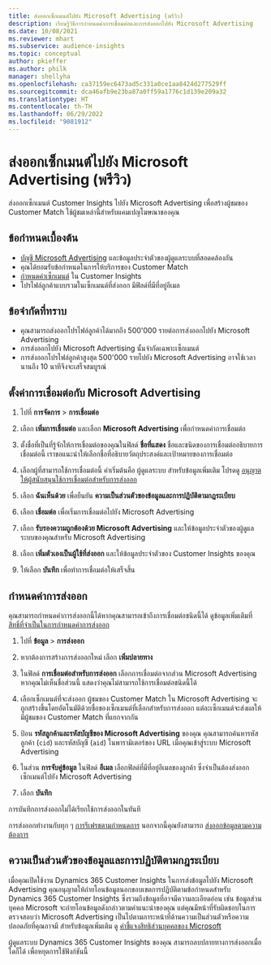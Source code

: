 ```yaml
---
title: ส่งออกเซ็กเมนต์ไปยัง Microsoft Advertising (พรีวิว)
description: เรียนรู้วิธีการกำหนดค่าการเชื่อมต่อและการส่งออกไปยัง Microsoft Advertising
ms.date: 10/08/2021
ms.reviewer: mhart
ms.subservice: audience-insights
ms.topic: conceptual
author: pkieffer
ms.author: philk
manager: shellyha
ms.openlocfilehash: ca37159ec6473ad5c331a0ce1aa8424d277529ff
ms.sourcegitcommit: dca46afb9e23ba87a0ff59a1776c1d139e209a32
ms.translationtype: HT
ms.contentlocale: th-TH
ms.lasthandoff: 06/29/2022
ms.locfileid: "9081912"
---
```

# <a name="export-segments-to-microsoft-advertising-preview"></a>ส่งออกเซ็กเมนต์ไปยัง Microsoft Advertising (พรีวิว)

ส่งออกเซ็กเมนต์ Customer Insights ไปยัง Microsoft Advertising เพื่อสร้างผู้ชมของ Customer Match ใช้ผู้ชมเหล่านี้สำหรับแคมเปญโฆษณาของคุณ

## <a name="prerequisites"></a>ข้อกำหนดเบื้องต้น

-   [บัญชี Microsoft Advertising](https://ads.microsoft.com/) และข้อมูลประจำตัวของผู้ดูแลระบบที่สอดคล้องกัน
-   คุณได้ยอมรับข้อกำหนดในการให้บริการของ Customer Match 
-   [กำหนดค่าเซ็กเมนต์](segments.md) ใน Customer Insights
-   โปรไฟล์ลูกค้าแบบรวมในเซ็กเมนต์ที่ส่งออก มีฟิลด์ที่มีที่อยู่อีเมล

## <a name="known-limitations"></a>ข้อจำกัดที่ทราบ

- คุณสามารถส่งออกโปรไฟล์ลูกค้าได้มากถึง 500'000 รายต่อการส่งออกไปยัง Microsoft Advertising
- การส่งออกไปยัง Microsoft Advertising นั้นจำกัดเฉพาะเซ็กเมนต์
- การส่งออกโปรไฟล์ลูกค้าสูงสุด 500'000 รายไปยัง Microsoft Advertising อาจใช้เวลานานถึง 10 นาทีจึงจะเสร็จสมบูรณ์ 


## <a name="set-up-the-connection-to-microsoft-advertising"></a>ตั้งค่าการเชื่อมต่อกับ Microsoft Advertising

1. ไปที่ **การจัดการ** > **การเชื่อมต่อ**

1. เลือก **เพิ่มการเชื่อมต่อ** และเลือก **Microsoft Advertising** เพื่อกำหนดค่าการเชื่อมต่อ

1. ตั้งชื่อที่เป็นที่รู้จักให้การเชื่อมต่อของคุณในฟิลด์ **ชื่อที่แสดง** ชื่อและชนิดของการเชื่อมต่ออธิบายการเชื่อมต่อนี้ เราขอแนะนำให้เลือกชื่อที่อธิบายวัตถุประสงค์และเป้าหมายของการเชื่อมต่อ

1. เลือกผู้ที่สามารถใช้การเชื่อมต่อนี้ ค่าเริ่มต้นคือ ผู้ดูแลระบบ สำหรับข้อมูลเพิ่มเติม โปรดดู [อนุญาตให้ผู้สนับสนุนใช้การเชื่อมต่อสำหรับการส่งออก](connections.md#allow-contributors-to-use-a-connection-for-exports)

1. เลือก **ฉันเห็นด้วย** เพื่อยืนยัน **ความเป็นส่วนตัวของข้อมูลและการปฏิบัติตามกฎระเบียบ**

1. เลือก **เชื่อมต่อ** เพื่อเริ่มการเชื่อมต่อไปยัง Microsoft Advertising

1. เลือก **รับรองความถูกต้องด้วย Microsoft Advertising** และให้ข้อมูลประจำตัวของผู้ดูแลระบบของคุณสำหรับ Microsoft Advertising

1. เลือก **เพิ่มตัวเองเป็นผู้ใช้ที่ส่งออก** และให้ข้อมูลประจำตัวของ Customer Insights ของคุณ

1. ให้เลือก **บันทึก** เพื่อทำการเชื่อมต่อให้เสร็จสิ้น

## <a name="configure-an-export"></a>กำหนดค่าการส่งออก

คุณสามารถกำหนดค่าการส่งออกนี้ได้หากคุณสามารถเข้าถึงการเชื่อมต่อชนิดนี้ได้ ดูข้อมูลเพิ่มเติมที่ [สิทธิ์ที่จำเป็นในการกำหนดค่าการส่งออก](export-destinations.md#set-up-a-new-export)

1. ไปที่ **ข้อมูล** > **การส่งออก**

1. หากต้องการสร้างการส่งออกใหม่ เลือก **เพิ่มปลายทาง**

1. ในฟิลด์ **การเชื่อมต่อสำหรับการส่งออก** เลือกการเชื่อมต่อจากส่วน Microsoft Advertising หากคุณไม่เห็นชื่อส่วนนี้ แสดงว่าคุณไม่สามารถใช้การเชื่อมต่อชนิดนี้ได้

1. เลือกเซ็กเมนต์ที่จะส่งออก ผู้ชมของ Customer Match ใน Microsoft Advertising จะถูกสร้างขึ้นโดยอัตโนมัติด้วยชื่อของเซ็กเมนต์ที่เลือกสำหรับการส่งออก แต่ละเซ็กเมนต์จะส่งผลให้มีผู้ชมของ Customer Match ที่แยกจากกัน 

1. ป้อน **รหัสลูกค้าและรหัสบัญชีของ Microsoft Advertising** ของคุณ คุณสามารถค้นหารหัสลูกค้า (`cid`) และรหัสบัญชี (`aid`) ในพารามิเตอร์ของ URL เมื่อคุณเข้าสู่ระบบ Microsoft Advertising

1. ในส่วน **การจับคู่ข้อมูล** ในฟิลด์ **อีเมล** เลือกฟิลด์ที่มีที่อยู่อีเมลของลูกค้า ซึ่งจำเป็นต้องส่งออกเซ็กเมนต์ไปยัง Microsoft Advertising

1. เลือก **บันทึก**

การบันทึกการส่งออกไม่ได้เรียกใช้การส่งออกในทันที

การส่งออกทำงานกับทุก ๆ [การรีเฟรชตามกำหนดการ](system.md#schedule-tab) นอกจากนี้คุณยังสามารถ [ส่งออกข้อมูลตามความต้องการ](export-destinations.md#run-exports-on-demand) 


## <a name="data-privacy-and-compliance"></a>ความเป็นส่วนตัวของข้อมูลและการปฏิบัติตามกฎระเบียบ

เมื่อคุณเปิดใช้งาน Dynamics 365 Customer Insights ในการส่งข้อมูลไปยัง Microsoft Advertising คุณอนุญาตให้ถ่ายโอนข้อมูลนอกขอบเขตการปฏิบัติตามข้อกำหนดสำหรับ Dynamics 365 Customer Insights ซึ่งรวมถึงข้อมูลที่อาจมีความละเอียดอ่อน เช่น ข้อมูลส่วนบุคคล Microsoft จะถ่ายโอนข้อมูลดังกล่าวตามคำแนะนำของคุณ แต่คุณมีหน้าที่รับผิดชอบในการตรวจสอบว่า Microsoft Advertising เป็นไปตามภาระหน้าที่ด้านความเป็นส่วนตัวหรือความปลอดภัยที่คุณอาจมี สำหรับข้อมูลเพิ่มเติม ดู [คำชี้แจงสิทธิส่วนบุคคลของ Microsoft](https://go.microsoft.com/fwlink/?linkid=396732)

ผู้ดูแลระบบ Dynamics 365 Customer Insights ของคุณ สามารถลบปลายทางการส่งออกเมื่อใดก็ได้ เพื่อหยุดการใช้ฟังก์ชันนี้
